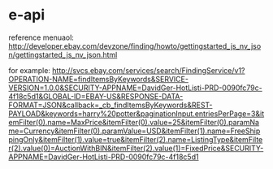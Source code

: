 # e-api


reference menuaol: http://developer.ebay.com/devzone/finding/howto/gettingstarted_js_nv_json/gettingstarted_js_nv_json.html


for example:
http://svcs.ebay.com/services/search/FindingService/v1?OPERATION-NAME=findItemsByKeywords&SERVICE-VERSION=1.0.0&SECURITY-APPNAME=DavidGer-HotListi-PRD-0090fc79c-4f18c5d1&GLOBAL-ID=EBAY-US&RESPONSE-DATA-FORMAT=JSON&callback=_cb_findItemsByKeywords&REST-PAYLOAD&keywords=harry%20potter&paginationInput.entriesPerPage=3&itemFilter(0).name=MaxPrice&itemFilter(0).value=25&itemFilter(0).paramName=Currency&itemFilter(0).paramValue=USD&itemFilter(1).name=FreeShippingOnly&itemFilter(1).value=true&itemFilter(2).name=ListingType&itemFilter(2).value(0)=AuctionWithBIN&itemFilter(2).value(1)=FixedPrice&SECURITY-APPNAME=DavidGer-HotListi-PRD-0090fc79c-4f18c5d1